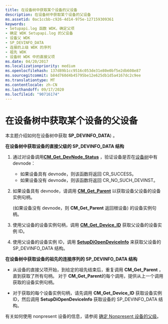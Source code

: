 ```yaml
---
title: 在设备树中获取某个设备的父设备
description: 在设备树中获取某个设备的父设备
ms.assetid: 0ac1ccbb-c926-4d14-975e-127159309361
keywords:
- Setupapi.log 函数 WDK，确定父项
- 确定 WDK Setupapi.log 的父设备
- 设备父 WDK
- SP_DEVINFO_DATA
- 连接的上级 WDK 的序列
- 祖先 WDK
- 设备树 WDK 中的直接父项
ms.date: 04/20/2017
ms.localizationpriority: medium
ms.openlocfilehash: 137d89b1cc9516c053de31e80e0bf5e2db608e87
ms.sourcegitcommit: b84d760d4b45795be12e625db1d5a4167dc2c9ee
ms.translationtype: MT
ms.contentlocale: zh-CN
ms.lasthandoff: 09/17/2020
ms.locfileid: "90716174"
---
```

# <a name="obtaining-the-parent-of-a-device-in-the-device-tree"></a>在设备树中获取某个设备的父设备





本主题介绍如何在设备树中获取 **SP_DEVINFO_DATA**) 。

**在设备树中获取设备的直接父级的 SP_DEVINFO_DATA 结构**

1.  通过对设备调用[**CM_Get_DevNode_Status**](/windows/win32/api/cfgmgr32/nf-cfgmgr32-cm_get_devnode_status) ，验证设备是否在[设备树](../kernel/device-tree.md)中有 devnode：
    -   如果设备具有 devnode，则该函数将返回 CR_SUCCESS。
    -   如果设备没有 devnode，则该函数将返回 CR_NO_SUCH_DEVINST。

2.  如果设备具有 devnode，请调用 [**CM_Get_Parent**](/windows/win32/api/cfgmgr32/nf-cfgmgr32-cm_get_parent) 以获取设备父设备的设备实例句柄。

     (如果设备没有 devnode，则 **CM_Get_Parent** 返回根设备) 的设备实例句柄。

3.  使用父设备的设备实例句柄，调用 [**CM_Get_Device_ID**](/windows/win32/api/cfgmgr32/nf-cfgmgr32-cm_get_device_idw) 获取父设备的设备实例 ID。

4.  使用父设备的设备实例 ID，调用 [**SetupDiOpenDeviceInfo**](/windows/win32/api/setupapi/nf-setupapi-setupdiopendeviceinfoa) 来获取父设备的 SP_DEVINFO_DATA 结构。

**在设备树中获取设备的祖先的连接序列的 SP_DEVINFO_DATA 结构**

-   从设备的直接父项开始，到给定的祖先结束后，重复调用 **CM_Get_Parent** ，直到获取了所有句柄。 对于 **CM_Get_Parent**的每个调用，提供从上一个调用获取的设备实例句柄。

-   对于获取的每个设备实例句柄，请先调用 **CM_Get_Device_ID** 获取设备实例 ID，然后调用 **SetupDiOpenDeviceInfo** 获取设备的 SP_DEVINFO_DATA 结构。

有关如何使用 nonpresent 设备的信息，请参阅 [确定 Nonpresent 设备的父级](determining-the-parent-of-a-nonpresent-device.md)。

 

